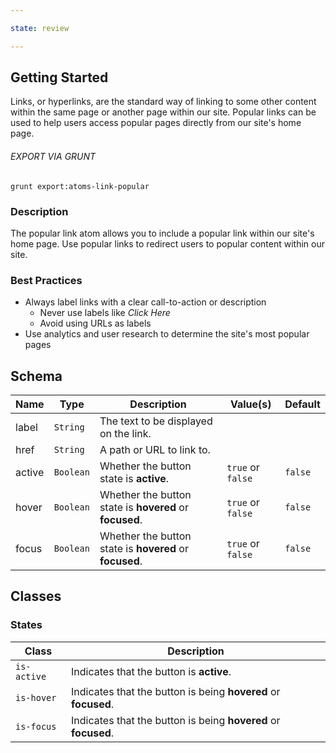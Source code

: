 ```yaml
---

state: review

---
```


## Getting Started

Links, or hyperlinks, are the standard way of linking to some other content within the same page or another page within our site. Popular links can be used to help users access popular pages directly from our site's home page.

###### EXPORT VIA GRUNT

```
grunt export:atoms-link-popular
```


### Description

The popular link atom allows you to include a popular link within our site's home page. Use popular links to redirect users to popular content within our site.


### Best Practices

- Always label links with a clear call-to-action or description
  - Never use labels like *Click Here*
  - Avoid using URLs as labels
- Use analytics and user research to determine the site's most popular pages


## Schema

| Name            | Type      | Description                                               | Value(s)                                | Default   |
|-----------------|-----------|-----------------------------------------------------------|-----------------------------------------|-----------|
| label           | `String`  | The text to be displayed on the link.                     |                                         |           |
| href            | `String`  | A path or URL to link to.                                 |                                         |           |
| active          | `Boolean` | Whether the button state is **active**.                   | `true` or `false`                       | `false`   |
| hover           | `Boolean` | Whether the button state is **hovered** or **focused**.   | `true` or `false`                       | `false`   |
| focus           | `Boolean` | Whether the button state is **hovered** or **focused**.   | `true` or `false`                       | `false`   |


## Classes

### States

| Class             | Description                                                           |
|-------------------|-----------------------------------------------------------------------|
| `is-active`       | Indicates that the button is **active**.                              |
| `is-hover`        | Indicates that the button is being **hovered** or **focused**.        |
| `is-focus`        | Indicates that the button is being **hovered** or **focused**.        |
